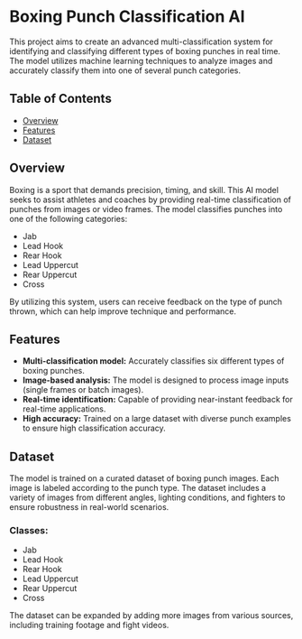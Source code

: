 # Boxing Punch Classification AI

This project aims to create an advanced multi-classification system for identifying and classifying different types of boxing punches in real time. The model utilizes machine learning techniques to analyze images and accurately classify them into one of several punch categories.

## Table of Contents

- [Overview](#overview)
- [Features](#features)
- [Dataset](#dataset)

## Overview

Boxing is a sport that demands precision, timing, and skill. This AI model seeks to assist athletes and coaches by providing real-time classification of punches from images or video frames. The model classifies punches into one of the following categories:

- Jab
- Lead Hook
- Rear Hook
- Lead Uppercut
- Rear Uppercut
- Cross

By utilizing this system, users can receive feedback on the type of punch thrown, which can help improve technique and performance.

## Features

- **Multi-classification model:** Accurately classifies six different types of boxing punches.
- **Image-based analysis:** The model is designed to process image inputs (single frames or batch images).
- **Real-time identification:** Capable of providing near-instant feedback for real-time applications.
- **High accuracy:** Trained on a large dataset with diverse punch examples to ensure high classification accuracy.

## Dataset

The model is trained on a curated dataset of boxing punch images. Each image is labeled according to the punch type. The dataset includes a variety of images from different angles, lighting conditions, and fighters to ensure robustness in real-world scenarios.

### Classes:
- Jab
- Lead Hook
- Rear Hook
- Lead Uppercut
- Rear Uppercut
- Cross

The dataset can be expanded by adding more images from various sources, including training footage and fight videos.

